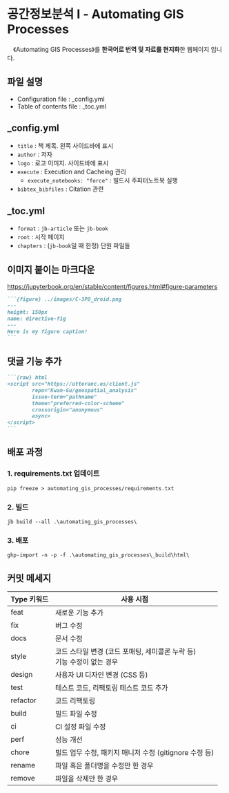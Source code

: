 # 공간정보분석 Ⅰ - Automating GIS Processes

&emsp;《Automating GIS Processes》를 **한국어로 번역 및 자료를 현지화**한 웹페이지 입니다.  

## 파일 설명
- Configuration file : _config.yml  
- Table of contents file : _toc.yml  

## _config.yml  
- `title` : 책 제목. 왼쪽 사이드바에 표시  
- `author` : 저자  
- `logo` : 로고 이미지. 사이드바에 표시  
- `execute` : Execution and Cacheing 관리  
  - `execute_notebooks: "force"` : 빌드시 주피터노트북 실행  
- `bibtex_bibfiles` : Citation 관련  

## _toc.yml  
- `format` : `jb-article` 또는 `jb-book`  
- `root` : 시작 페이지  
- `chapters` : (`jb-book`일 때 한정) 단원 파일들  

## 이미지 붙이는 마크다운  
https://jupyterbook.org/en/stable/content/figures.html#figure-parameters  
````md
```{figure} ../images/C-3PO_droid.png
---
height: 150px
name: directive-fig
---
Here is my figure caption!
```
````

## 댓글 기능 추가
````md
```{raw} html
<script src="https://utteranc.es/client.js"
        repo="Kwan-Gu/geospatial_analysis"
        issue-term="pathname"
        theme="preferred-color-scheme"
        crossorigin="anonymous"
        async>
</script>
```
````

## 배포 과정
### 1. requirements.txt 업데이트
```commandline
pip freeze > automating_gis_processes/requirements.txt
```
### 2. 빌드
```commandline
jb build --all .\automating_gis_processes\
```
### 3. 배포
```commandline
ghp-import -n -p -f .\automating_gis_processes\_build\html\
```

## 커밋 메세지  
| Type 키워드 | 사용 시점                                     |
| -------- | --------------------------------------------- |
| feat     | 새로운 기능 추가                                 |
| fix      | 버그 수정                                       |
| docs     | 문서 수정                                       |
| style    | 코드 스타일 변경 (코드 포매팅, 세미콜론 누락 등)<br>기능 수정이 없는 경우 |
| design   | 사용자 UI 디자인 변경 (CSS 등)                    |
| test     | 테스트 코드, 리팩토링 테스트 코드 추가               |
| refactor | 코드 리팩토링                                    |
| build    | 빌드 파일 수정                                   |
| ci       | CI 설정 파일 수정                                |
| perf     | 성능 개선                                       |
| chore    | 빌드 업무 수정, 패키지 매니저 수정 (gitignore 수정 등) |
| rename   | 파일 혹은 폴더명을 수정만 한 경우                     |
| remove   | 파일을 삭제만 한 경우                               |
